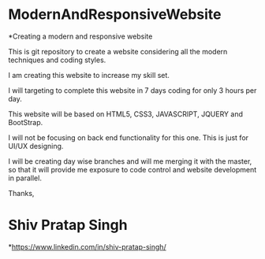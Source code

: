# ModernAndResponsiveWebsite
*Creating a modern and responsive website

This is git repository to create a website considering all the modern techniques and coding styles.

I am creating this website to increase my skill set.

I will targeting to complete this website in 7 days coding for only 3 hours per day.

This website will be based on HTML5, CSS3, JAVASCRIPT, JQUERY and BootStrap.

I will not be focusing on back end functionality for this one. This is just for UI/UX designing.

I will be creating day wise branches and will me merging it with the master, so that it will provide me exposure to code control and website development in parallel.

Thanks,

# Shiv Pratap Singh
*https://www.linkedin.com/in/shiv-pratap-singh/
